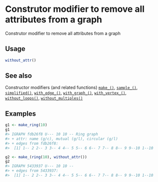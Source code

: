# Construtor modifier to remove all attributes from a graph

Construtor modifier to remove all attributes from a graph

## Usage

``` r
without_attr()
```

## See also

Constructor modifiers (and related functions)
[`make_()`](https://r.igraph.org/reference/make_.md),
[`sample_()`](https://r.igraph.org/reference/sample_.md),
[`simplified()`](https://r.igraph.org/reference/simplified.md),
[`with_edge_()`](https://r.igraph.org/reference/with_edge_.md),
[`with_graph_()`](https://r.igraph.org/reference/with_graph_.md),
[`with_vertex_()`](https://r.igraph.org/reference/with_vertex_.md),
[`without_loops()`](https://r.igraph.org/reference/without_loops.md),
[`without_multiples()`](https://r.igraph.org/reference/without_multiples.md)

## Examples

``` r
g1 <- make_ring(10)
g1
#> IGRAPH fdb26f8 U--- 10 10 -- Ring graph
#> + attr: name (g/c), mutual (g/l), circular (g/l)
#> + edges from fdb26f8:
#>  [1] 1-- 2 2-- 3 3-- 4 4-- 5 5-- 6 6-- 7 7-- 8 8-- 9 9--10 1--10

g2 <- make_(ring(10), without_attr())
g2
#> IGRAPH 5433937 U--- 10 10 -- 
#> + edges from 5433937:
#>  [1] 1-- 2 2-- 3 3-- 4 4-- 5 5-- 6 6-- 7 7-- 8 8-- 9 9--10 1--10
```
